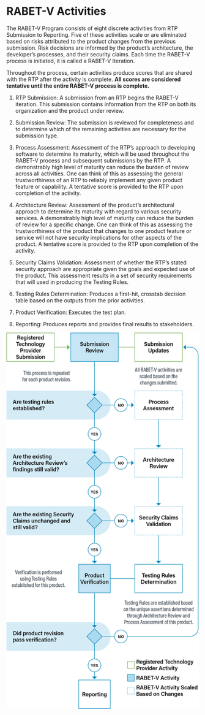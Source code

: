 # RABET-V Activities

The RABET-V Program consists of eight discrete activities from RTP Submission to Reporting. Five of these activities scale or are eliminated based on risks attributed to the product changes from the previous submission. Risk decisions are informed by the product’s architecture, the developer’s processes, and their security claims. Each time the RABET-V process is initiated, it is called a RABET-V Iteration.

Throughout the process, certain activities produce scores that are shared with the RTP after the activity is complete. **All scores are considered tentative until the entire RABET-V process is complete.**

1.  RTP Submission: A submission from an RTP begins the RABET-V iteration. This submission contains information from the RTP on both its organization and the product under review.

1.  Submission Review: The submission is reviewed for completeness and to determine which of the remaining activities are necessary for the submission type.

1.  Process Assessment: Assessment of the RTP’s approach to developing software to determine its maturity, which will be used throughout the RABET-V process and subsequent submissions by the RTP. A demonstrably high level of maturity can reduce the burden of review across all activities. One can think of this as assessing the general trustworthiness of an RTP to reliably implement any given product feature or capability. A tentative score is provided to the RTP upon completion of the activity.

1.  Architecture Review: Assessment of the product’s architectural approach to determine its maturity with regard to various security services. A demonstrably high level of maturity can reduce the burden of review for a specific change. One can think of this as assessing the trustworthiness of the product that changes to one product feature or service will not have security implications for other aspects of the product. A tentative score is provided to the RTP upon completion of the activity.

1.  Security Claims Validation: Assessment of whether the RTP’s stated security approach are appropriate given the goals and expected use of the product. This assessment results in a set of security requirements that will used in producing the Testing Rules.

1.  Testing Rules Determination: Produces a first-hit, crosstab decision table based on the outputs from the prior activities.

1.  Product Verification: Executes the test plan.

1.  Reporting: Produces reports and provides final results to stakeholders.

![A flow diagram of the RABET-V Workflow](media/RABET-V-Election-Verification-Process-Diagram-v21.11.png)

